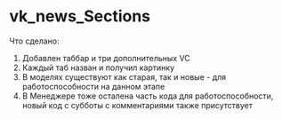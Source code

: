 # vk_news_Sections

Что сделано:
1. Добавлен таббар и три дополнительных VC
2. Каждый таб назван и получил картинку
3. В моделях существуют как старая, так и новые - для работоспособности на данном этапе
4. В Менеджере тоже осталена часть кода для работоспособности, новый код с субботы с комментариями также присутствует
